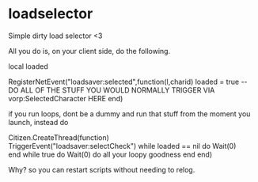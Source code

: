 # loadselector
Simple dirty load selector &lt;3


All you do is, on your client side, do the following.

local loaded 


RegisterNetEvent("loadsaver:selected",function(l,charid)
    loaded = true
    --DO ALL OF THE STUFF YOU WOULD NORMALLY TRIGGER VIA vorp:SelectedCharacter HERE 
end)




if you run loops, dont be a dummy and run that stuff from the moment you launch, instead do 

Citizen.CreateThread(function)  
    TriggerEvent("loadsaver:selectCheck")
    while loaded == nil do 
        Wait(0)        
    end
    while true do Wait(0)
        do all your loopy goodness
    end
end)


Why? so you can restart scripts without needing to relog.  

